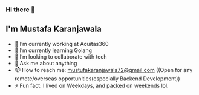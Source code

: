 ### Hi there 👋
## I'm Mustafa Karanjawala

- 🔭 I’m currently working at Acuitas360
- 🌱 I’m currently learning Golang
- 👯 I’m looking to collaborate with tech
- 💬 Ask me about anything
- 📫 How to reach me: mustufakaranjawala72@gmail.com ((Open for any remote/overseas opportunities(especially Backend Development))
- ⚡ Fun fact: I lived on Weekdays, and packed on weekends lol.

